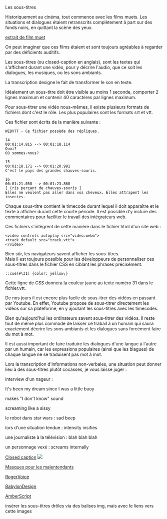 Les sous-titres

Historiquement au cinéma, tout commence avec les films muets.
Les situations et dialogues étaient retranscrits complètement à part sur des fonds noirs, en quittant la scène des yeux.

[extrait  de film muet](https://www.youtube.com/watch?v=DJcTeHsZ4m4)

On peut imaginer que ces films étaient et sont toujours agréables à regarder par des déficients auditifs.

Les sous-titres (ou closed-caption en anglais), sont les textes qui s'affichent durant une vidéo, pour y décrire l'audio, que ce soit les dialogues, les musiques, ou les sons ambiants.

La transcription designe le fait de transformer le son en texte.

Idéalement un sous-titre doit être visible au moins 1 seconde, comporter 2 lignes maximum et contenir 40 caractères par lignes maximum.

Pour sous-titrer une vidéo nous-mêmes, il existe plusieurs formats de fichiers dont c'est le rôle. Les plus populaires sont les formats srt et vtt.

Ces fichier sont écrits de la manière suivante :

`WEBVTT - Ce fichier possède des répliques.`

`14`   
`00:01:14.815 --> 00:01:18.114 `  
`Quoi? `   
`Où sommes-nous?`

`15`  
`00:01:18.171 --> 00:01:20.991`  
`C'est le pays des grandes chauves-souris.`

`16`  
`00:01:21.058 --> 00:01:23.868`  
`[ Cris perçant de chauves-souris ]`  
`Elles ne veulent pas aller dans vos cheveux. Elles attrapent les insectes.`

Chaque sous-titre contient le timecode durant lequel il doit apparaître et le texte à afficher durant cette courte période.
Il est possible d'y inclure des commentaires pour faciliter le travail des intégrateurs web.

Ces fichiers s'intègrent de cette manière dans le fichier html d'un site web : 

`<video controls autoplay src="video.webm">`  
`<track default src="track.vtt">`  
`</video>`

Bien sûr, les navigateurs savent afficher les sous-titres.  
Mais il est toujours possible pour les développeurs de personnaliser ces sous-titres dans le fichier CSS en ciblant les phrases précisément.  

`::cue(#\31) {color: yellow;}`

Cette ligne de CSS donnera la couleur jaune au texte numéro 31 dans le fichier.vtt.

De nos jours il est encore plus facile de sous-itrer des vidéos en passant par Youtube.
En effet, Youtube propose de sous-titrer directement les vidéos sur sa plateforme, en y ajoutant les sous-titres avec les timecodes.

Bien qu'aujourd'hui les ordinateurs savent sous-titrer des vidéos. Il reste tout de même plus commode de laisser ce trabail à un humain qui saura exactement décrire les sons ambiants et les dialogues sans forcément faire du mot à mot.

Il est aussi important de faire traduire les dialogues d'une langue à l'autre par un humain, car les expressions populaires (ainsi que les blagues) de chaque langue ne se traduisent pas mot à mot.

Lors la transcription d'informations non-verbales, une situation peut donner lieu à des sous-titres plutôt cocasses, je vous laisse juger : 

interview d'un nageur : 

It's been my dream since I was a little buoy

makes "I don't know" sound

screaming like a sissy

le robot dans star wars : 
sad beep

lors d'une situation tendue : 
intensity insifies

une journaliste à la télévision : 
blah blah blah

un personnage vexé : 
screams internally

[Closed caption](https://en.wikipedia.org/wiki/Closed_captioning)
 ![](pictures/degres-automatisation.png)

[Masques pour les malentendants](https://www.bloghoptoys.fr/masques-un-picto-pour-les-malentendants)

 [RogerVoice](https://www.francetvinfo.fr/internet/telephonie/avec-l-application-rogervoice-les-personnes-sourdes-et-malentendantes-peuvent-appeler-avec-leur-telephone_2975031.html)

 [BabylonDesign](http://babylon-design.com/surdite-accessibilite-sourds-sur-internet/)

 [AmberScript](https://www.amberscript.com/fr/accessibilite-numerique)

 insérer les sous-titres drôles via des balises img, mais avec le liens vers cette images
